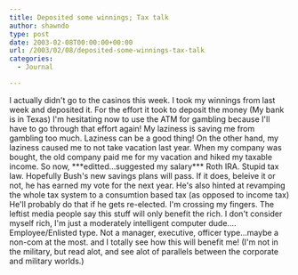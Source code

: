 ```yaml
---
title: Deposited some winnings; Tax talk
author: shawndo
type: post
date: 2003-02-08T00:00:00+00:00
url: /2003/02/08/deposited-some-winnings-tax-talk
categories:
  - Journal

---
```

I actually didn't go to the casinos this week. I took my winnings from last week and deposited it. For the effort it took to deposit the money (My bank is in Texas) I'm hesitating now to use the ATM for gambling because I'll have to go through that effort again! My laziness is saving me from gambling too much. Laziness can be a good thing! On the other hand, my laziness caused me to not take vacation last year. When my company was bought, the old company paid me for my vacation and hiked my taxable income. So now, \*\*\*editted...suggested my salary\*\*\* Roth IRA. Stupid tax law. Hopefully Bush's new savings plans will pass. If it does, beleive it or not, he has earned my vote for the next year. He's also hinted at revamping the whole tax system to a consumtion based tax (as opposed to income tax) He'll probably do that if he gets re-elected. I'm crossing my fingers. The leftist media people say this stuff will only benefit the rich. I don't consider myself rich, I'm just a moderately intelligent computer dude.... Employee/Enlisted type. Not a manager, executive, officer type...maybe a non-com at the most. and I totally see how this will benefit me! (I'm not in the military, but read alot, and see alot of parallels between the corporate and military worlds.)